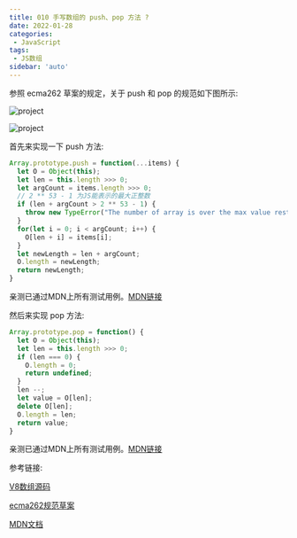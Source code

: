 ```yaml
---
title: 010 手写数组的 push、pop 方法 ?
date: 2022-01-28
categories: 
 - JavaScript
tags:
 - JS数组
sidebar: 'auto'
---
```

参照 ecma262 草案的规定，关于 push 和 pop 的规范如下图所示:

<img :src="$withBase('/029/1.jpg')" alt="project"></img>

<img :src="$withBase('/029/2.jpg')" alt="project"></img>

首先来实现一下 push 方法:
```js
Array.prototype.push = function(...items) {
  let O = Object(this);
  let len = this.length >>> 0;
  let argCount = items.length >>> 0;
  // 2 ** 53 - 1 为JS能表示的最大正整数
  if (len + argCount > 2 ** 53 - 1) {
    throw new TypeError("The number of array is over the max value restricted!")
  }
  for(let i = 0; i < argCount; i++) {
    O[len + i] = items[i];
  }
  let newLength = len + argCount;
  O.length = newLength;
  return newLength;
}
```

亲测已通过MDN上所有测试用例。[MDN链接](https://developer.mozilla.org/zh-CN/docs/Web/JavaScript/Reference/Global_Objects/Array/push)

然后来实现 pop 方法:

```js
Array.prototype.pop = function() {
  let O = Object(this);
  let len = this.length >>> 0;
  if (len === 0) {
    O.length = 0;
    return undefined;
  }
  len --;
  let value = O[len];
  delete O[len];
  O.length = len;
  return value;
}
```
亲测已通过MDN上所有测试用例。[MDN链接](https://developer.mozilla.org/zh-CN/docs/Web/JavaScript/Reference/Global_Objects/Array/pop)

参考链接:

[V8数组源码](https://github.com/v8/v8/blob/ad82a40509c5b5b4680d4299c8f08d6c6d31af3c/src/js/array.js)

[ecma262规范草案](https://tc39.es/ecma262)

[MDN文档](https://developer.mozilla.org/zh-CN/docs/Web/JavaScript/Reference/Global_Objects/Array)